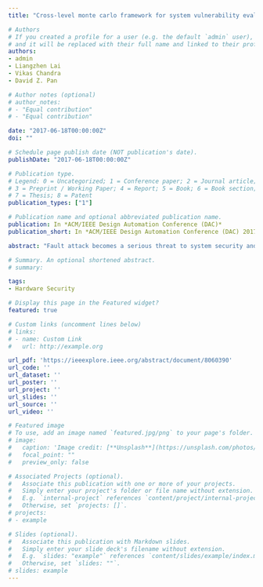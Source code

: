 ```yaml
---
title: "Cross-level monte carlo framework for system vulnerability evaluation against fault attack"

# Authors
# If you created a profile for a user (e.g. the default `admin` user), write the username (folder name) here 
# and it will be replaced with their full name and linked to their profile.
authors:
- admin
- Liangzhen Lai 
- Vikas Chandra
- David Z. Pan

# Author notes (optional)
# author_notes:
# - "Equal contribution"
# - "Equal contribution"

date: "2017-06-18T00:00:00Z"
doi: ""

# Schedule page publish date (NOT publication's date).
publishDate: "2017-06-18T00:00:00Z"

# Publication type.
# Legend: 0 = Uncategorized; 1 = Conference paper; 2 = Journal article;
# 3 = Preprint / Working Paper; 4 = Report; 5 = Book; 6 = Book section;
# 7 = Thesis; 8 = Patent
publication_types: ["1"]

# Publication name and optional abbreviated publication name.
publication: In *ACM/IEEE Design Automation Conference (DAC)*
publication_short: In *ACM/IEEE Design Automation Conference (DAC) 2017*

abstract: "Fault attack becomes a serious threat to system security and requires to be evaluated in the design stage. Existing methods usually ignore the intrinsic uncertainty in attack process and suffer from low scalability. In this paper, we develop a general framework to evaluate system vulnerability against fault attack. A holistic model for fault injection is incorporated to capture the probabilistic nature of attack process. Based on the probabilistic model, a security metric named as System Security Factor (SSF) is defined to measure the system vulnerability. In the framework, a Monte Carlo method is leveraged to enable a feasible evaluation of SSF for different systems, security policies, and attack techniques. We enhance the framework with a novel system pre-characterization procedure, based on which an importance sampling strategy is proposed. Experimental results on a commercial processor demonstrate that compared to random sampling, a 2500X speedup is achieved with the proposed sampling strategy. Meanwhile, 3% registers are identified to contribute to more than 95% SSF. By hardening these registers, a 6.5X security improvement can be achieved with less than 2% area overhead."

# Summary. An optional shortened abstract.
# summary: 

tags: 
- Hardware Security

# Display this page in the Featured widget?
featured: true

# Custom links (uncomment lines below)
# links:
# - name: Custom Link
#   url: http://example.org

url_pdf: 'https://ieeexplore.ieee.org/abstract/document/8060390'
url_code: ''
url_dataset: ''
url_poster: ''
url_project: ''
url_slides: ''
url_source: ''
url_video: ''

# Featured image
# To use, add an image named `featured.jpg/png` to your page's folder. 
# image:
#   caption: 'Image credit: [**Unsplash**](https://unsplash.com/photos/pLCdAaMFLTE)'
#   focal_point: ""
#   preview_only: false

# Associated Projects (optional).
#   Associate this publication with one or more of your projects.
#   Simply enter your project's folder or file name without extension.
#   E.g. `internal-project` references `content/project/internal-project/index.md`.
#   Otherwise, set `projects: []`.
# projects:
# - example

# Slides (optional).
#   Associate this publication with Markdown slides.
#   Simply enter your slide deck's filename without extension.
#   E.g. `slides: "example"` references `content/slides/example/index.md`.
#   Otherwise, set `slides: ""`.
# slides: example
---
```

